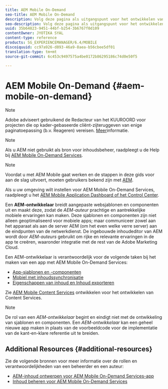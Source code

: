 ```yaml
---
title: AEM Mobile On-Demand
seo-title: AEM Mobile On-Demand
description: Volg deze pagina als uitgangspunt voor het ontwikkelen van de app On-Demand Services met AEM (Adobe Experience Manager). De pagina behandelt de onderwerpen die relevant zijn voor een ontwikkelaar van een app.
seo-description: Volg deze pagina als uitgangspunt voor het ontwikkelen van de app On-Demand Services met AEM (Adobe Experience Manager). De pagina behandelt de onderwerpen die relevant zijn voor een ontwikkelaar van een app.
uuid: 35b64823-9451-44bf-b254-3b6767f0d109
contentOwner: JYOTIKA SYAL
content-type: reference
products: SG_EXPERIENCEMANAGER/6.4/MOBILE
discoiquuid: cc97a926-d893-46a9-8aea-b56cbee5df01
translation-type: tm+mt
source-git-commit: 6c453c9497575a4be0172b86295186c74d0e50f5

---
```



# AEM Mobile On-Demand {#aem-mobile-on-demand}

>[!NOTE]
>
>Adobe adviseert gebruikend de Redacteur van het KUUROORD voor projecten die op kader-gebaseerde cliënt-zijteruggeven van enige paginatoepassing (b.v. Reageren) vereisen. [Meer](/help/sites-developing/spa-overview.md)informatie.

>[!NOTE]
>
>Als u AEM niet gebruikt als bron voor inhoudsbeheer, raadpleegt u de Help bij [AEM Mobile On-Demand Services](https://helpx.adobe.com/digital-publishing-solution/topics.html).

>[!NOTE]
>
>Voordat u met AEM Mobile gaat werken en de stappen in deze gids voor aan de slag uitvoert, moeten gebruikers bekend zijn met [AEM](/help/sites-deploying/deploy.md).
>
>Als u uw omgeving wilt instellen voor AEM Mobile On-Demand Services, raadpleegt u het [AEM Mobile Application Dashboard of het Control Center](/help/mobile/mobile-apps-ondemand-application-dashboard.md).

Een **AEM-ontwikkelaar** breidt aangepaste websjablonen en componenten uit en maakt deze, zodat de *AEM-auteur* prachtige en aantrekkelijke mobiele ervaringen kan maken. Deze sjablonen en componenten zijn niet alleen geoptimaliseerd voor mobiele apps; maar communiceer zowel aan het apparaat als aan de server AEM (om het even welke verre server) aan de eindpunten van de netwerkdienst. De ingebouwde inhoudeditor van AEM wordt door *AEM-auteurs* gebruikt om rijke en relevante ervaringen in de app te creëren, waaronder integratie met de rest van de Adobe Marketing Cloud.

Een AEM-ontwikkelaar is verantwoordelijk voor de volgende taken bij het maken van een app met AEM Mobile On-Demand Services:

* [App-sjablonen en -componenten](/help/mobile/app-templates-and-components1.md)
* [Mobiel met inhoudssynchronisatie](/help/mobile/mobile-ondemand-contentsync.md)
* [Eigenschappen van inhoud en Inhoud exporteren](/help/mobile/on-demand-content-properties-exporting.md)

Zie [AEM Mobile Content Services](/help/mobile/developing-content-services.md) ontwikkelen voor het ontwikkelen van Content Services.

>[!NOTE]
>
>De rol van een *AEM-ontwikkelaar* begint en eindigt niet met de ontwikkeling van sjablonen en componenten. Een *AEM-ontwikkelaar* kan een geheel nieuwe app maken in plaats van de voorbeeldcode voor de implementatie van de kant-en-klare referentie uit te breiden.

## Additional Resources {#additional-resources}

Zie de volgende bronnen voor meer informatie over de rollen en verantwoordelijkheden van een beheerder en een auteur:

* [AEM-inhoud ontwerpen voor AEM Mobile On-Demand Services-app](/help/mobile/mobile-apps-ondemand.md)
* [Inhoud beheren voor AEM Mobile On-Demand Services](/help/mobile/aem-mobile.md)

